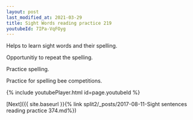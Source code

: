 ```yaml
---
layout: post
last_modified_at: 2021-03-29
title: Sight Words reading practice 219
youtubeId: 7IPa-VqFOyg
---
```

 
 
Helps to learn sight words and their spelling.

Opportunitiy to repeat the spelling. 

Practice spelling. 
 
Practice for spelling bee competitions. 
 
{% include youtubePlayer.html id=page.youtubeId %}
 
 

[Next]({{ site.baseurl }}{% link  split2/_posts/2017-08-11-Sight sentences reading practice 374.md%})
 
